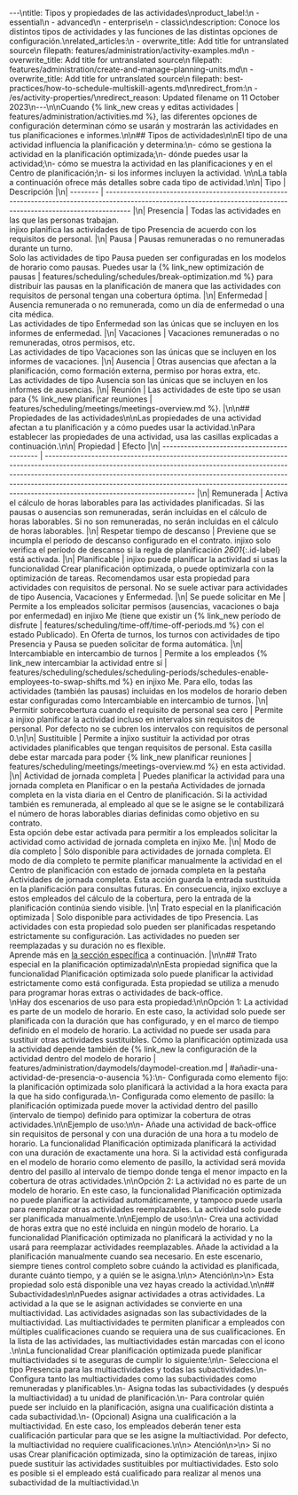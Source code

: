 ---\ntitle: Tipos y propiedades de las actividades\nproduct_label:\n  - essential\n  - advanced\n  - enterprise\n  - classic\ndescription: Conoce los distintos tipos de actividades y las funciones de las distintas opciones de configuración.\nrelated_articles:\n  - overwrite_title: Add title for untranslated source\n    filepath: features/administration/activity-examples.md\n  - overwrite_title: Add title for untranslated source\n    filepath: features/administration/create-and-manage-planning-units.md\n  - overwrite_title: Add title for untranslated source\n    filepath: best-practices/how-to-schedule-multiskill-agents.md\nredirect_from:\n  - /es/activity-properties/\nredirect_reason: Updated filename on 11 October 2023\n---\n\nCuando {% link_new creas y editas actividades | features/administration/activities.md %}, las diferentes opciones de configuración determinan cómo se usarán y mostrarán las actividades en tus planificaciones e informes.\n\n## Tipos de actividades\n\nEl tipo de una actividad influencia la planificación y determina:\n- cómo se gestiona la actividad en la planificación optimizada;\n- dónde puedes usar la actividad;\n- cómo se muestra la actividad en las planificaciones y en el Centro de planificación;\n- si los informes incluyen la actividad. <!-- illness, absences, vacation -->\n\nLa tabla a continuación ofrece más detalles sobre cada tipo de actividad.\n\n| Tipo     | Descripción                                                                                                                                                         |\n| -------- | ------------------------------------------------------------------------------------------------------------------------------------------------------------------- |\n| Presencia | Todas las actividades en las que las personas trabajan.<br>injixo planifica las actividades de tipo Presencia de acuerdo con los requisitos de personal.                                    |\n| Pausa    | Pausas remuneradas o no remuneradas durante un turno.<br>Solo las actividades de tipo Pausa pueden ser configuradas en los modelos de horario como pausas. Puedes usar la {% link_new optimización de pausas | features/scheduling/schedules/break-optimization.md %} para distribuir las pausas en la planificación de manera que las actividades con requisitos de personal tengan una cobertura óptima. |\n| Enfermedad  | Ausencia remunerada o no remunerada, como un día de enfermedad o una cita médica.<br>Las actividades de tipo Enfermedad son las únicas que se incluyen en los informes de enfermedad.                             |\n| Vacaciones | Vacaciones remuneradas o no remuneradas, otros permisos, etc. <br> Las actividades de tipo Vacaciones son las únicas que se incluyen en los informes de vacaciones.                                                 |\n| Ausencia  | Otras ausencias que afectan a la planificación, como formación externa, permiso por horas extra, etc.<br>Las actividades de tipo Ausencia son las únicas que se incluyen en los informes de ausencias.              |\n| Reunión  | Las actividades de este tipo se usan para {% link_new planificar reuniones | features/scheduling/meetings/meetings-overview.md %}. |\n\n## Propiedades de las actividades\n\nLas propiedades de una actividad afectan a tu planificación y a cómo puedes usar la actividad.\nPara establecer las propiedades de una actividad, usa las casillas explicadas a continuación.\n\n| Propiedad                                    | Efecto                 |\n| ------------------------------------------- | ------------------------------------------------------------------------------------------------------------------------------------------------------------------------------------------------------------------------------------------------------------------------------------------------------------------------------------------------------------------ |\n| Remunerada                                        | Activa el cálculo de horas laborables para las actividades planificadas. Si las pausas o ausencias son remuneradas, serán incluidas en el cálculo de horas laborables. Si no son remuneradas, no serán incluidas en el cálculo de horas laborables.                                                                                                                                       |\n| Respetar tiempo de descanso                     | Previene que se incumpla el período de descanso configurado en el contrato. injixo solo verifica el período de descanso si la regla de planificación _2601_{:.id-label} está activada.   |\n| Planificable                                   | injixo puede planificar la actividad si usas la funcionalidad Crear planificación optimizada, o puede optimizarla con la optimización de tareas. Recomendamos usar esta propiedad para actividades con requisitos de personal. No se suele activar para actividades de tipo Ausencia, Vacaciones y Enfermedad.                                                                               |\n| Se puede solicitar en Me                           | Permite a los empleados solicitar permisos (ausencias, vacaciones o baja por enfermedad) en injixo Me (tiene que existir un {% link_new período de disfrute | features/scheduling/time-off/time-off-periods.md %} con el estado Publicado). En Oferta de turnos, los turnos con actividades de tipo Presencia y Pausa se pueden solicitar de forma automática. |\n| Intercambiable en intercambio de turnos              | Permite a los empleados {% link_new intercambiar la actividad entre sí | features/scheduling/schedules/scheduling-periods/schedules-enable-employees-to-swap-shifts.md %} en injixo Me. Para ello, todas las actividades (también las pausas) incluidas en los modelos de horario deben estar configuradas como Intercambiable en intercambio de turnos.                                                                                                                          |\n| Permitir sobrecobertura cuando el requisito de personal sea cero | Permite a injixo planificar la actividad incluso en intervalos sin requisitos de personal. Por defecto no se cubren los intervalos con requisitos de personal 0.\n|\n| Sustituible                               | Permite a injixo sustituir la actividad por otras actividades planificables que tengan requisitos de personal. Esta casilla debe estar marcada para poder {% link_new planificar reuniones | features/scheduling/meetings/meetings-overview.md %} en esta actividad.                                                                                                               |\n| Actividad de jornada completa                | Puedes planificar la actividad para una jornada completa en Planificar o en la pestaña Actividades de jornada completa en la vista diaria en el Centro de planificación. Si la actividad también es remunerada, al empleado al que se le asigne se le contabilizará el número de horas laborables diarias definidas como objetivo en su contrato.<br>Esta opción debe estar activada para permitir a los empleados solicitar la actividad como actividad de jornada completa en injixo Me.    |\n| Modo de día completo                                | Sólo disponible para actividades de jornada completa. El modo de día completo te permite planificar manualmente la actividad en el Centro de planificación con estado de jornada completa en la pestaña Actividades de jornada completa. Esta acción guarda la entrada sustituida en la planificación para consultas futuras. En consecuencia, injixo excluye a estos empleados del cálculo de la cobertura, pero la entrada de la planificación continúa siendo visible. |\n| Trato especial en la planificación optimizada | Solo disponible para actividades de tipo Presencia. Las actividades con esta propiedad solo pueden ser planificadas respetando estrictamente su configuración. Las actividades no pueden ser reemplazadas y su duración no es flexible.<br>Aprende más en [la sección específica](#trato-especial-en-la-planificación-optimizada) a continuación. |\n\n## Trato especial en la planificación optimizada\n\nEsta propiedad significa que la funcionalidad Planificación optimizada solo puede planificar la actividad estrictamente como está configurada. Esta propiedad se utiliza a menudo para programar horas extras o actividades de back-office.<br>\nHay dos escenarios de uso para esta propiedad:\n\nOpción 1: La actividad es parte de un modelo de horario. En este caso, la actividad solo puede ser planificada con la duración que has configurado, y en el marco de tiempo definido en el modelo de horario. La actividad no puede ser usada para sustituir otras actividades sustituibles. Cómo la planificación optimizada usa la actividad depende también de {% link_new  la configuración de la actividad dentro del modelo de horario | features/administration/daymodels/daymodel-creation.md | #añadir-una-actividad-de-presencia-o-ausencia %}:\n- Configurada como elemento fijo: la planificación optimizada solo planificará la actividad a la hora exacta para la que ha sido configurada.\n- Configurada como elemento de pasillo: la planificación optimizada puede mover la actividad dentro del pasillo (intervalo de tiempo) definido para optimizar la cobertura de otras actividades.\n\nEjemplo de uso:\n\n- Añade una actividad de back-office sin requisitos de personal y con una duración de una hora a tu modelo de horario. La funcionalidad Planificación optimizada planificará la actividad con una duración de exactamente una hora. Si la actividad está configurada en el modelo de horario como elemento de pasillo, la actividad será movida  dentro del pasillo al intervalo de tiempo donde tenga el menor impacto en la cobertura de otras actividades.\n\nOpción 2: La actividad no es parte de un modelo de horario. En este caso, la funcionalidad Planificación optimizada no puede planificar la actividad automáticamente, y tampoco puede usarla para reemplazar otras actividades reemplazables. La actividad solo puede ser planificada manualmente.\n\nEjemplo de uso:\n\n- Crea una actividad de horas extra que no esté incluida en ningún modelo de horario. La funcionalidad Planificación optimizada no planificará la actividad y no la usará para reemplazar actividades reemplazables. Añade la actividad a la planificación manualmente cuando sea necesario. En este escenario, siempre tienes control completo sobre cuándo la actividad es planificada, durante cuánto tiempo, y a quién se le asigna.\n\n> Atención\n>\n> Esta propiedad solo está disponible una vez hayas creado la actividad.\n\n## Subactividades\n\nPuedes asignar actividades a otras actividades. La actividad a la que se le asignan actividades se convierte en una multiactividad. Las actividades asignadas son las subactividades de la multiactividad. Las multiactividades te permiten planificar a empleados con múltiples cualificaciones cuando se requiera una de sus cualificaciones. En la lista de las actividades, las multiactividades están marcadas con el icono <em class="multiactivity-icon"></em>.\n\nLa funcionalidad Crear planificación optimizada puede planificar multiactividades si te aseguras de cumplir lo siguiente:\n\n- Selecciona el tipo Presencia para las multiactividades y todas las subactividades.\n- Configura tanto las multiactividades como las subactividades como remuneradas y planificables.\n- Asigna todas las subactividades (y después la multiactividad) a tu unidad de planificación.\n- Para controlar quién puede ser incluido en la planificación, asigna una cualificación distinta a cada subactividad.\n- (Opcional) Asigna una cualificación a la multiactividad. En este caso, los empleados deberán tener esta cualificación particular para que se les asigne la multiactividad. Por defecto, la multiactividad no requiere cualificaciones.\n\n> Atención\n>\n> Si no usas Crear planificación optimizada, sino la optimización de tareas, injixo puede sustituir las actividades sustituibles por multiactividades. Esto solo es posible si el empleado está cualificado para realizar al menos una subactividad de la multiactividad.\n
